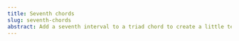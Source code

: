 ```yaml
---
title: Seventh chords
slug: seventh-chords
abstract: Add a seventh interval to a triad chord to create a little tension.
---
```


